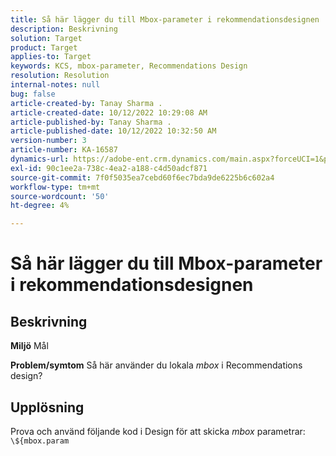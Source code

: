 ```yaml
---
title: Så här lägger du till Mbox-parameter i rekommendationsdesignen
description: Beskrivning
solution: Target
product: Target
applies-to: Target
keywords: KCS, mbox-parameter, Recommendations Design
resolution: Resolution
internal-notes: null
bug: false
article-created-by: Tanay Sharma .
article-created-date: 10/12/2022 10:29:08 AM
article-published-by: Tanay Sharma .
article-published-date: 10/12/2022 10:32:50 AM
version-number: 3
article-number: KA-16587
dynamics-url: https://adobe-ent.crm.dynamics.com/main.aspx?forceUCI=1&pagetype=entityrecord&etn=knowledgearticle&id=22da67b1-184a-ed11-bba2-0022480868ff
exl-id: 90c1ee2a-738c-4ea2-a188-c4d50adcf871
source-git-commit: 7f0f5035ea7cebd60f6ec7bda9de6225b6c602a4
workflow-type: tm+mt
source-wordcount: '50'
ht-degree: 4%

---
```


# Så här lägger du till Mbox-parameter i rekommendationsdesignen

## Beskrivning

<b>Miljö</b>
Mål


<b>Problem/symtom</b>
Så här använder du lokala *mbox* i Recommendations design?


## Upplösning


Prova och använd följande kod i Design för att skicka *mbox* parametrar:  `\${mbox.param`
